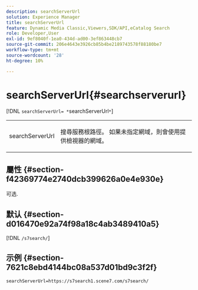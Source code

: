 ```yaml
---
description: searchServerUrl
solution: Experience Manager
title: searchServerUrl
feature: Dynamic Media Classic,Viewers,SDK/API,eCatalog Search
role: Developer,User
exl-id: 9ef8040f-1ea0-434d-ad00-3ef863448cb7
source-git-commit: 206e4643e3926cb85b4be2189743578f88180be7
workflow-type: tm+mt
source-wordcount: '28'
ht-degree: 10%

---
```


# searchServerUrl{#searchserverurl}

[!DNL `searchServerUrl= *`searchServerUrl`*`]

<table id="table_9B98C97485DD4DEB8A6ECBCE8DF6B886"> 
 <tbody> 
  <tr> 
   <td colname="col1"> <p> <span class="codeph"><span class="varname"> searchServerUrl</span> </span> </p> </td> 
   <td colname="col2"> <p> 搜尋服務根路徑。 如果未指定網域，則會使用提供檢視器的網域。 </p> </td> 
  </tr> 
 </tbody> 
</table>

## 屬性 {#section-f42369774e2740dcb399626a0e4e930e}

可选.

## 默认 {#section-d016470e92a74f98a18c4ab3489410a5}

[!DNL `/s7search/`]

## 示例 {#section-7621c8ebd4144bc08a537d01bd9c3f2f}

```
searchServerUrl=https://s7search1.scene7.com/s7search/
```
